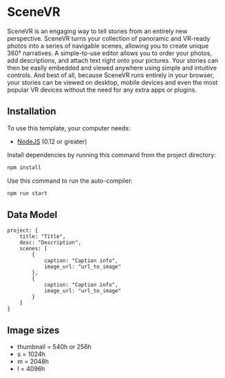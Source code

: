 # SceneVR
SceneVR is an engaging way to tell stories from an entirely new perspective. SceneVR turns your collection of panoramic and VR-ready photos into a series of navigable scenes, allowing you to create unique 360° narratives. A simple-to-use editor allows you to order your photos, add descriptions, and attach text right onto your pictures. Your stories can then be easily embedded and viewed anywhere using simple and intuitive controls. And best of all, because SceneVR runs entirely in your browser, your stories can be viewed on desktop, mobile devices and even the most popular VR devices without the need for any extra apps or plugins.

## Installation

To use this template, your computer needs:

- [NodeJS](https://nodejs.org/en/) (0.12 or greater)

Install dependencies by running this command from the project directory:
```bash
npm install
```

Use this command to run the auto-compiler:
```bash
npm run start
```

## Data Model
```
project: {
    title: "Title",
    desc: "Description",
    scenes: [
        {
            caption: "Caption info",
            image_url: "url_to_image"
        },
        {
            caption: "Caption info",
            image_url: "url_to_image"
        }
    ]
}
```

## Image sizes
* thumbnail = 540h or 256h
* s = 1024h
* m = 2048h
* l = 4096h

